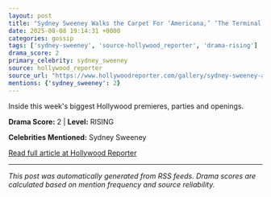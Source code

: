 ```yaml
---
layout: post
title: "Sydney Sweeney Walks the Carpet For ‘Americana,’ ‘The Terminal List: Dark Wolf’ Premieres and This Week’s Best Events""
date: 2025-08-08 19:14:31 +0000
categories: gossip
tags: ['sydney-sweeney', 'source-hollywood_reporter', 'drama-rising']
drama_score: 2
primary_celebrity: sydney_sweeney
source: hollywood_reporter
source_url: "https://www.hollywoodreporter.com/gallery/sydney-sweeney-americana-terminal-list-red-carpet-events-1236336909/""
mentions: {'sydney_sweeney': 2}
---
```


Inside this week's biggest Hollywood premieres, parties and openings.

**Drama Score:** 2 | **Level:** RISING

**Celebrities Mentioned:** Sydney Sweeney

[Read full article at Hollywood Reporter](https://www.hollywoodreporter.com/gallery/sydney-sweeney-americana-terminal-list-red-carpet-events-1236336909/)

---
*This post was automatically generated from RSS feeds. Drama scores are calculated based on mention frequency and source reliability.*
